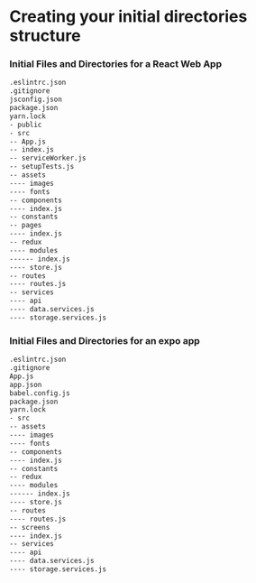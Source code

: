 # Creating your initial directories structure

### Initial Files and Directories for a React Web App

```bash
.eslintrc.json
.gitignore
jsconfig.json
package.json
yarn.lock
- public
- src
-- App.js
-- index.js
-- serviceWorker.js
-- setupTests.js
-- assets
---- images
---- fonts
-- components
---- index.js
-- constants
-- pages
---- index.js
-- redux
---- modules
------ index.js
---- store.js
-- routes
---- routes.js
-- services
---- api
---- data.services.js
---- storage.services.js
```

### Initial Files and Directories for an expo app

```bash
.eslintrc.json
.gitignore
App.js
app.json
babel.config.js
package.json
yarn.lock
- src
-- assets
---- images
---- fonts
-- components
---- index.js
-- constants
-- redux
---- modules
------ index.js
---- store.js
-- routes
---- routes.js
-- screens
---- index.js
-- services
---- api
---- data.services.js
---- storage.services.js
```
